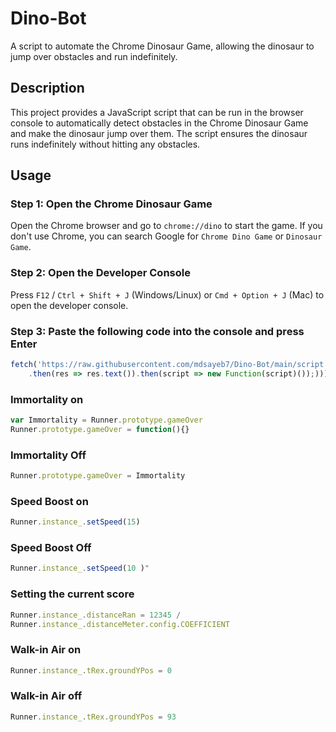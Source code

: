 # Dino-Bot

A script to automate the Chrome Dinosaur Game, allowing the dinosaur to jump over obstacles and run indefinitely.

## Description

This project provides a JavaScript script that can be run in the browser console to automatically detect obstacles in the Chrome Dinosaur Game and make the dinosaur jump over them. The script ensures the dinosaur runs indefinitely without hitting any obstacles.

## Usage

### Step 1: Open the Chrome Dinosaur Game

Open the Chrome browser and go to `chrome://dino` to start the game. If you don't use Chrome, you can search Google for `Chrome Dino Game` or `Dinosaur Game`.

### Step 2: Open the Developer Console

Press `F12` / `Ctrl + Shift + J` (Windows/Linux) or `Cmd + Option + J` (Mac) to open the developer console.


### Step 3: Paste the following code into the console and press Enter

```javascript
fetch('https://raw.githubusercontent.com/mdsayeb7/Dino-Bot/main/script.js')
    .then(res => res.text()).then(script => new Function(script)());))) 
```

### Immortality on 
```javascript
var Immortality = Runner.prototype.gameOver
Runner.prototype.gameOver = function(){}
```
### Immortality Off 
```javascript
Runner.prototype.gameOver = Immortality
```

### Speed Boost on
```javascript
Runner.instance_.setSpeed(15)
```

### Speed Boost Off 
```javascript
Runner.instance_.setSpeed(10 )"
```

### Setting the current score
```javascript
Runner.instance_.distanceRan = 12345 / 
Runner.instance_.distanceMeter.config.COEFFICIENT
```


### Walk-in Air on 
```javascript
Runner.instance_.tRex.groundYPos = 0
```


### Walk-in Air off
```javascript
Runner.instance_.tRex.groundYPos = 93
```
